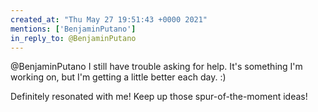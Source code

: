 ```yaml
---
created_at: "Thu May 27 19:51:43 +0000 2021"
mentions: ['BenjaminPutano']
in_reply_to: @BenjaminPutano
---
```


@BenjaminPutano I still have trouble asking for help. It's something I'm working on, but I'm getting a little better each day. :) 

Definitely resonated with me! Keep up those spur-of-the-moment ideas!